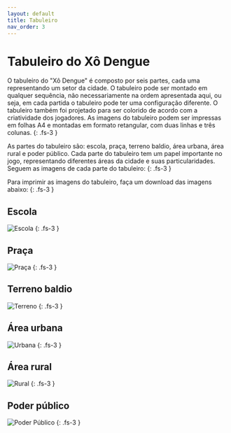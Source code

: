 ```yaml
---
layout: default
title: Tabuleiro
nav_order: 3
---
```


# Tabuleiro do Xô Dengue

O tabuleiro do "Xô Dengue" é composto por seis partes, cada uma representando um
setor da cidade. O tabuleiro pode ser montado em qualquer sequência, não
necessariamente na ordem apresentada aqui, ou seja, em cada partida o tabuleiro
pode ter uma configuração diferente. O tabuleiro também foi projetado para ser
colorido de acordo com a criatividade dos jogadores. As imagens do tabuleiro
podem ser impressas em folhas A4 e montadas em formato retangular, com duas
linhas e três colunas.
{: .fs-3 }

As partes do tabuleiro são: escola, praça, terreno baldio, área urbana, área
rural e poder público. Cada parte do tabuleiro tem um papel importante no jogo,
representando diferentes áreas da cidade e suas particularidades. Seguem as
imagens de cada parte do tabuleiro:
{: .fs-3 }

Para imprimir as imagens do tabuleiro, faça um download das imagens abaixo:
{: .fs-3 }

## Escola

![Escola](/imgs/escola.png)
{: .fs-3 }

## Praça

![Praça](/imgs/praca.png)
{: .fs-3 }

## Terreno baldio

![Terreno](/imgs/terreno.png)
{: .fs-3 }

## Área urbana

![Urbana](/imgs/urbana.png)
{: .fs-3 }

## Área rural

![Rural](/imgs/rural.png)
{: .fs-3 }

## Poder público

![Poder Público](/imgs/publico.png)
{: .fs-3 }